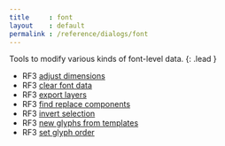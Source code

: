 ```yaml
---
title     : font
layout    : default
permalink : /reference/dialogs/font
---
```


Tools to modify various kinds of font-level data.
{: .lead }

-  <span class="badge text-bg-warning">RF3</span> [adjust dimensions](adjust-dimensions)
-  <span class="badge text-bg-warning">RF3</span> [clear font data](clear-font-data)
-  <span class="badge text-bg-warning">RF3</span> [export layers](export-layers)
-  <span class="badge text-bg-warning">RF3</span> [find replace components](find-replace-components)
-  <span class="badge text-bg-warning">RF3</span> [invert selection](invert-selection)
-  <span class="badge text-bg-warning">RF3</span> [new glyphs from templates](new-glyphs-from-templates)
-  <span class="badge text-bg-warning">RF3</span> [set glyph order](set-glyph-order)

